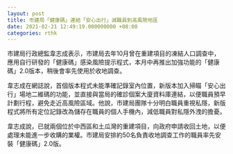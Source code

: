 ```yaml
---
layout: post
title: 市建局「健康碼」連結「安心出行」減職員到高風險地區
date: 2021-02-21 12:49:19.000000000 +08:00
categories: rthk
---
```


市建局行政總監韋志成表示，市建局去年10月曾在重建項目的凍結人口調查中，應用自行研發的「健康碼」感染風險提示程式，本月中再推出加強功能的「健康碼」2.0版本，稍後會率先使用於收地調查。

韋志成在網誌說，首個版本程式未能準確記錄室內位置，新版本加入掃瞄「安心出行」場地二維碼的功能，並直接與當局的確診個案大廈資料庫連結，以便職員預早計劃行程，避免走近高風險區域。他說，市建局團隊十分明白職員重視私隱，新版程式將所有定位記錄改為儲存在職員的個人手機內，減低職員對私隱外洩的擔憂。

韋志成說，已就兩個位於中西區和土瓜灣的重建項目，向政府申請收回土地，以便處理未能進一步收購的業權。市建局安排約50名負責收地調查工作的職員率先安裝「健康碼」2.0版。
